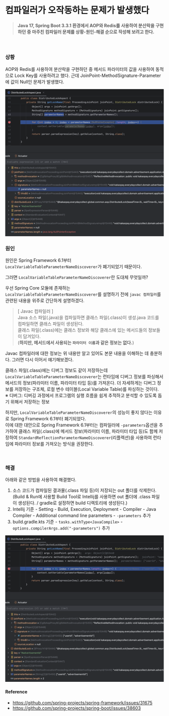 # 컴파일러가 오작동하는 문제가 발생했다

> #### Java 17, Spring Boot 3.3.1 환경에서 AOP와 Redis를 사용하여 분산락을 구현하던 중 마주친 컴파일러 문제를 **상황-원인-해결** 순으로 작성해 보려고 한다.  

<br>


### 상황

AOP와 Redis를 사용하여 분산락을 구현하던 중 메서드 파라미터의 값을 사용하여 동적으로 Lock Key를 사용하려고 했다. 근데 JoinPoint-MethodSignature-Parameter에 값이 Null인 문제가 발생했다.

<img src="../image/img_27.png" width="600px" height="auto">

<br>

### 원인

원인은 Spring Framework 6.1부터 `LocalVariableTableParameterNameDiscoverer`가 폐기되었기 때문이다.<br>

그러면 `LocalVariableTableParameterNameDiscoverer`란 도대체 무엇일까?

우선 Spring Core 모듈에 존재하는 `LocalVariableTableParameterNameDiscoverer`를 설명하기 전에 `javac 컴파일러`를 관련된 내용을 위주로 간단하게 설명하겠다.


> [ Javac 컴파일러 ]<br>
> Java 소스 파일(.java)을 컴파일하면 클래스 파일(.class)이 생성.java 코드를 컴파일하면 클래스 파일이 생성된다.<br>
> 클래스 파일(.class)에는 클래스 정보와 해당 클래스에 있는 메서드들의 정보들이 담겨있다.<br>
> (**하지만, 메서드에서 사용되는 `파라미터 이름`과 같은 정보는 없다.**)

Javac 컴파일러에 대한 정보는 위 내용만 알고 있어도 본문 내용을 이해하는 데 충분하다. 그러면 다시 이어서 얘기해보겠다.

클래스 파일(.class)에는 디버그 정보도 같이 저장하는데 `LocalVariableTableParameterNameDiscoverer`는 런타임에 디버그 정보를 파싱해서 메서드의 정보(파라미터 이름, 파라미터 타입 등)를 가져온다.
더 자세하게는 디버그 정보를 저장하는 구조체, 로컬 변수 테이블(Local Variable Table)를 파싱하는 것이다.<br>
※ 디버그: 디버깅 과정에서 프로그램의 실행 흐름을 쉽게 추적하고 분석할 수 있도록 돕기 위해서 저장하는 정보

하지만, `LocalVariableTableParameterNameDiscoverer`의 성능이 좋지 않다는 이유로 Spring Framework 6.1부터 폐기되었다.<br>
이에 대한 대안으로 Spring Framework 6.1부터는 컴파일러에 `-parameters`옵션을 추가하여 클래스 파일(.class)에 메서드 정보(파라미터 이름, 파라미터 타입 등)도 함께 저장하여 `StandardReflectionParameterNameDiscoverer`(리플렉션)을 사용하여 런타임에 파라미터 정보를 가져오는 방식을 권장한다.

<br>

### 해결

아래와 같은 방법을 사용하여 해결했다.

1. 소스 코드가 컴파일된 결과물(.class 파일 등)이 저장되는 out 폴더를 삭제한다.<br>(Build & Run에 사용할 Build Tool로 Intellij를 사용하면 out 폴더에 .class 파일이 생성된다. / gradle로 설정하면 build 디렉토리에 생성된다.)
2. Intellij 기준 - Setting - Build, Execution, Deployment - Compiler - Java Compiler - Additional command line parameters - `-parameters` 추가
3. build.gradle.kts 기준 - `tasks.withType<JavaCompile>` - `options.compilerArgs.add("-parameters")` 추가

<img src="../image/img_29.png" width="600px" height="auto">

<br>

#### Reference
- https://github.com/spring-projects/spring-framework/issues/31675
- https://github.com/spring-projects/spring-boot/issues/38603
